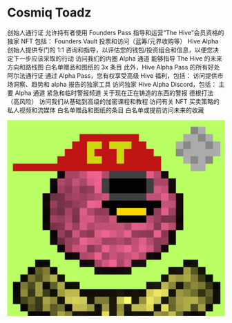 # Cosmiq Toadz

创始人通行证
允许持有者使用 Founders Pass 指导和运营“The Hive”会员资格的独家 NFT 包括：
Founders Vault 投票和访问（蓝筹/元界收购等）
Hive Alpha 创始人提供专门的 1:1 咨询和指导，以评估您的钱包/投资组合和信息，以便您决定下一步应该采取的行动
访问我们的内圈 Alpha 通道
能够指导 The Hive 的未来方向和路线图
白名单赠品和图纸的 3x 条目
此外，Hive Alpha Pass 的所有好处
阿尔法通行证
通过 Alpha Pass，您有权享受高级 Hive 福利，包括：
访问提供市场洞察、趋势和 alpha 报告的独家工具
访问独家 Hive Alpha Discord，包括：
主要 Alpha 通道
紧急和临时警报频道
关于现在正在铸造的东西的警报
德根打法（高风险）
访问我们从基础到高级的加密课程和教程
访问有关 NFT 买卖策略的私人视频和流媒体
白名单赠品和图纸的条目
白名单或提前访问未来的收藏

![nft](1.png)

